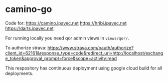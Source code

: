 # camino-go

Code for:
https://camino.ipavec.net
https://hribi.ipavec.net
https://darts.ipavec.net

For running locally you need qor admin views in `views/qor/`.

To authorize strava:
https://www.strava.com/oauth/authorize?client_id=62161&response_type=code&redirect_uri=http://localhost/exchange_token&approval_prompt=force&scope=activity:read

This respository has continuous deployment using google cloud build for all deployments.
